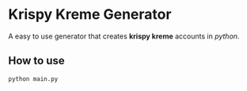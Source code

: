 
# Krispy Kreme Generator

A easy to use generator that creates **krispy kreme** accounts in *python*.

## How to use


```bash
python main.py
```

